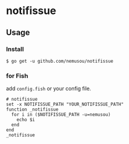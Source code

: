 # notifissue

## Usage
### Install
```
$ go get -u github.com/nemusou/notifissue
```

### for Fish
add `config.fish` or your config file.
```
# notifissue
set -x NOTIFISSUE_PATH "YOUR_NOTIFISSUE_PATH"
function _notifissue
  for i in ($NOTIFISSUE_PATH -u=nemusou)
    echo $i
  end
end
_notifissue
```
